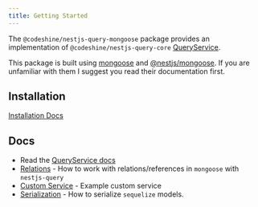 ```yaml
---
title: Getting Started
---
```


The `@codeshine/nestjs-query-mongoose` package provides an implementation of `@codeshine/nestjs-query-core` [QueryService](../../concepts/services.md).

This package is built using [mongoose](https://mongoosejs.com/) and [@nestjs/mongoose](https://docs.nestjs.com/techniques/mongodb). If you are unfamiliar with them I suggest you read their documentation first.

## Installation

[Installation Docs](../../introduction/install.md#nestjs-queryquery-mongoose)

## Docs

- Read the [QueryService docs](../services.mdx)
- [Relations](./relations.mdx) - How to work with relations/references in `mongoose` with `nestjs-query`
- [Custom Service](./custom-service.md) - Example custom service
- [Serialization](./serialization.md) - How to serialize `sequelize` models.
